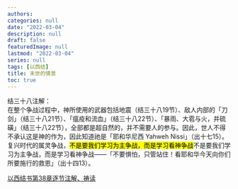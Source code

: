 ```yaml
---
authors:
categories: null
date: "2022-03-04"
description: null
draft: false
featuredImage: null
lastmod: "2022-03-04"
series: null
tags: [以西结]
title: 末世的情景
toc: true
---
```


<!--more-->


结三十八注解：  
在整个争战过程中，神所使用的武器包括地震（结三十八19节）、敌人内部的「刀剑」（结三十八21节）、「瘟疫和流血」（结三十八22节）、「暴雨、大雹与火，并硫磺」（结三十八22节），全部都是超自然的，并不需要人的参与。因此，世人不得不承认这是神的作为，因此知道祂是「耶和华尼西 Yahweh Nissi」（出十七15）。复兴时代的属灵争战，<mark>不是要我们学习为主争战，而是学习看神争战</mark>不是要我们学习为主争战，而是学习看神争战——「不要惧怕，只管站住！看耶和华今天向你们所要施行的救恩」（出十四13）。  

<a href ="https://cmcbiblereading.com/2016/09/04/%e4%bb%a5%e8%a5%bf%e7%bb%93%e4%b9%a6%e7%ac%ac38%e7%ab%a0%e9%80%90%e8%8a%82%e6%b3%a8%e8%a7%a3%e3%80%81%e7%a5%b7%e8%af%bb/">以西结书第38章逐节注解、祷读</a>